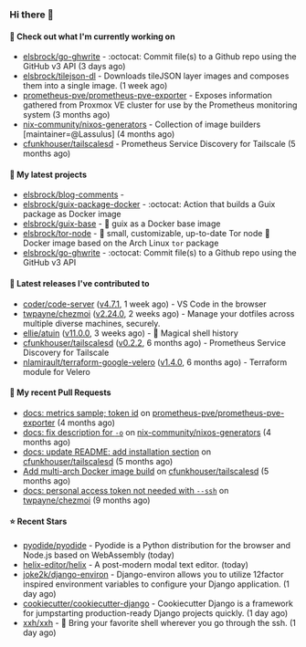 ### Hi there 👋

#### 👷 Check out what I'm currently working on

- [elsbrock/go-ghwrite](https://github.com/elsbrock/go-ghwrite) - :octocat: Commit file(s) to a Github repo using the GitHub v3 API (3 days ago)
- [elsbrock/tilejson-dl](https://github.com/elsbrock/tilejson-dl) - Downloads tileJSON layer images and composes them into a single image. (1 week ago)
- [prometheus-pve/prometheus-pve-exporter](https://github.com/prometheus-pve/prometheus-pve-exporter) - Exposes information gathered from Proxmox VE cluster for use by the Prometheus monitoring system (3 months ago)
- [nix-community/nixos-generators](https://github.com/nix-community/nixos-generators) - Collection of image builders [maintainer=@Lassulus] (4 months ago)
- [cfunkhouser/tailscalesd](https://github.com/cfunkhouser/tailscalesd) - Prometheus Service Discovery for Tailscale (5 months ago)

#### 🌱 My latest projects

- [elsbrock/blog-comments](https://github.com/elsbrock/blog-comments) - 
- [elsbrock/guix-package-docker](https://github.com/elsbrock/guix-package-docker) - :octocat: Action that builds a Guix package as Docker image
- [elsbrock/guix-base](https://github.com/elsbrock/guix-base) - :whale: guix as a Docker base image
- [elsbrock/tor-node](https://github.com/elsbrock/tor-node) - :rocket: small, customizable, up-to-date Tor node :whale: Docker image based on the Arch Linux `tor` package
- [elsbrock/go-ghwrite](https://github.com/elsbrock/go-ghwrite) - :octocat: Commit file(s) to a Github repo using the GitHub v3 API

#### 🔭 Latest releases I've contributed to

- [coder/code-server](https://github.com/coder/code-server) ([v4.7.1](https://github.com/coder/code-server/releases/tag/v4.7.1), 1 week ago) - VS Code in the browser
- [twpayne/chezmoi](https://github.com/twpayne/chezmoi) ([v2.24.0](https://github.com/twpayne/chezmoi/releases/tag/v2.24.0), 2 weeks ago) - Manage your dotfiles across multiple diverse machines, securely.
- [ellie/atuin](https://github.com/ellie/atuin) ([v11.0.0](https://github.com/ellie/atuin/releases/tag/v11.0.0), 3 weeks ago) - 🐢 Magical shell history
- [cfunkhouser/tailscalesd](https://github.com/cfunkhouser/tailscalesd) ([v0.2.2](https://github.com/cfunkhouser/tailscalesd/releases/tag/v0.2.2), 6 months ago) - Prometheus Service Discovery for Tailscale
- [nlamirault/terraform-google-velero](https://github.com/nlamirault/terraform-google-velero) ([v1.4.0](https://github.com/nlamirault/terraform-google-velero/releases/tag/v1.4.0), 6 months ago) - Terraform module for Velero

#### 🔨 My recent Pull Requests

- [docs: metrics sample; token id](https://github.com/prometheus-pve/prometheus-pve-exporter/pull/114) on [prometheus-pve/prometheus-pve-exporter](https://github.com/prometheus-pve/prometheus-pve-exporter) (4 months ago)
- [docs: fix description for `-o`](https://github.com/nix-community/nixos-generators/pull/154) on [nix-community/nixos-generators](https://github.com/nix-community/nixos-generators) (4 months ago)
- [docs: update README: add installation section](https://github.com/cfunkhouser/tailscalesd/pull/9) on [cfunkhouser/tailscalesd](https://github.com/cfunkhouser/tailscalesd) (5 months ago)
- [Add multi-arch Docker image build](https://github.com/cfunkhouser/tailscalesd/pull/8) on [cfunkhouser/tailscalesd](https://github.com/cfunkhouser/tailscalesd) (5 months ago)
- [docs: personal access token not needed with `--ssh`](https://github.com/twpayne/chezmoi/pull/1818) on [twpayne/chezmoi](https://github.com/twpayne/chezmoi) (9 months ago)

#### ⭐ Recent Stars

- [pyodide/pyodide](https://github.com/pyodide/pyodide) - Pyodide is a Python distribution for the browser and Node.js based on WebAssembly (today)
- [helix-editor/helix](https://github.com/helix-editor/helix) - A post-modern modal text editor. (today)
- [joke2k/django-environ](https://github.com/joke2k/django-environ) - Django-environ allows you to utilize 12factor inspired environment variables to configure your Django application. (1 day ago)
- [cookiecutter/cookiecutter-django](https://github.com/cookiecutter/cookiecutter-django) - Cookiecutter Django is a framework for jumpstarting production-ready Django projects quickly. (1 day ago)
- [xxh/xxh](https://github.com/xxh/xxh) - 🚀 Bring your favorite shell wherever you go through the ssh. (1 day ago)
